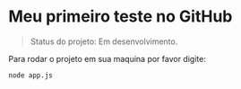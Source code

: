 # Meu primeiro teste no GitHub

> Status do projeto: Em desenvolvimento.

Para rodar o projeto em sua maquina por favor digite:

```
node app.js
```
